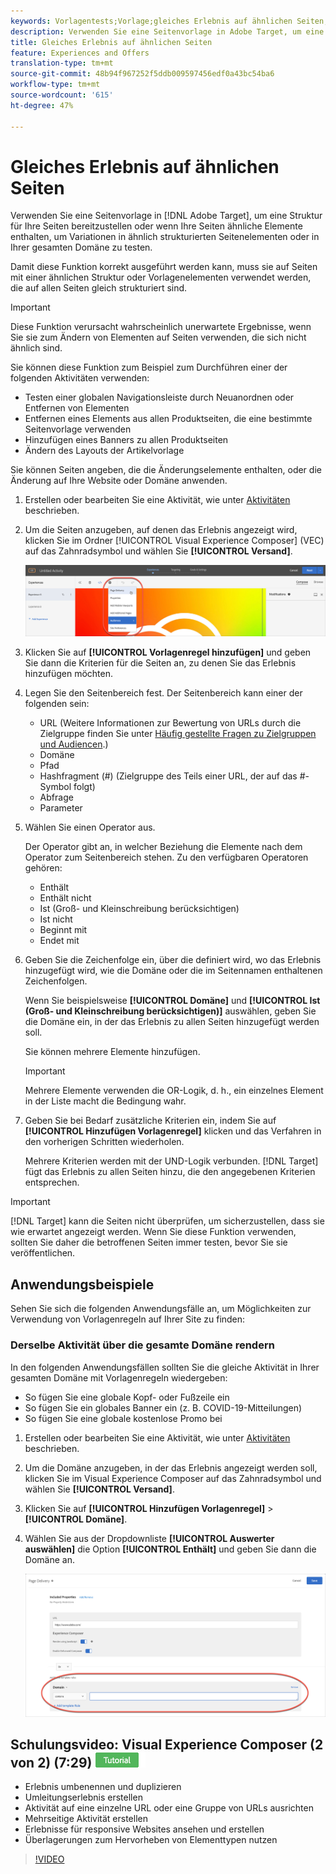 ```yaml
---
keywords: Vorlagentests;Vorlage;gleiches Erlebnis auf ähnlichen Seiten;Vorlagentest
description: Verwenden Sie eine Seitenvorlage in Adobe Target, um eine Struktur für Ihre Seiten bereitzustellen oder wenn Ihre Seiten ähnliche Elemente enthalten, um Variationen in ähnlich strukturierten Seitenelementen zu testen.
title: Gleiches Erlebnis auf ähnlichen Seiten
feature: Experiences and Offers
translation-type: tm+mt
source-git-commit: 48b94f967252f5ddb009597456edf0a43bc54ba6
workflow-type: tm+mt
source-wordcount: '615'
ht-degree: 47%

---
```



# Gleiches Erlebnis auf ähnlichen Seiten

Verwenden Sie eine Seitenvorlage in [!DNL Adobe Target], um eine Struktur für Ihre Seiten bereitzustellen oder wenn Ihre Seiten ähnliche Elemente enthalten, um Variationen in ähnlich strukturierten Seitenelementen oder in Ihrer gesamten Domäne zu testen.

Damit diese Funktion korrekt ausgeführt werden kann, muss sie auf Seiten mit einer ähnlichen Struktur oder Vorlagenelementen verwendet werden, die auf allen Seiten gleich strukturiert sind.

>[!IMPORTANT]
>
>Diese Funktion verursacht wahrscheinlich unerwartete Ergebnisse, wenn Sie sie zum Ändern von Elementen auf Seiten verwenden, die sich nicht ähnlich sind.

Sie können diese Funktion zum Beispiel zum Durchführen einer der folgenden Aktivitäten verwenden:

* Testen einer globalen Navigationsleiste durch Neuanordnen oder Entfernen von Elementen
* Entfernen eines Elements aus allen Produktseiten, die eine bestimmte Seitenvorlage verwenden
* Hinzufügen eines Banners zu allen Produktseiten
* Ändern des Layouts der Artikelvorlage

Sie können Seiten angeben, die die Änderungselemente enthalten, oder die Änderung auf Ihre Website oder Domäne anwenden.

1. Erstellen oder bearbeiten Sie eine Aktivität, wie unter [Aktivitäten](/help/c-activities/activities.md#concept_D317A95A1AB54674BA7AB65C7985BA03) beschrieben.

1. Um die Seiten anzugeben, auf denen das Erlebnis angezeigt wird, klicken Sie im Ordner [!UICONTROL Visual Experience Composer] (VEC) auf das Zahnradsymbol und wählen Sie **[!UICONTROL Versand]**.

   ![Zahnradsymbol > Seiten-Versand](/help/c-experiences/c-visual-experience-composer/assets/icon-gear.png)

1. Klicken Sie auf **[!UICONTROL Vorlagenregel hinzufügen]** und geben Sie dann die Kriterien für die Seiten an, zu denen Sie das Erlebnis hinzufügen möchten.

1. Legen Sie den Seitenbereich fest. Der Seitenbereich kann einer der folgenden sein:

   * URL (Weitere Informationen zur Bewertung von URLs durch die Zielgruppe finden Sie unter [Häufig gestellte Fragen zu Zielgruppen und Audiencen](/help/c-target/c-troubleshooting-targets-and-audiences/troubleshooting-targets-and-audiences.md).)
   * Domäne
   * Pfad
   * Hashfragment (#) (Zielgruppe des Teils einer URL, der auf das #-Symbol folgt)
   * Abfrage
   * Parameter

1. Wählen Sie einen Operator aus.

   Der Operator gibt an, in welcher Beziehung die Elemente nach dem Operator zum Seitenbereich stehen. Zu den verfügbaren Operatoren gehören:

   * Enthält
   * Enthält nicht
   * Ist (Groß- und Kleinschreibung berücksichtigen)
   * Ist nicht
   * Beginnt mit
   * Endet mit

1. Geben Sie die Zeichenfolge ein, über die definiert wird, wo das Erlebnis hinzugefügt wird, wie die Domäne oder die im Seitennamen enthaltenen Zeichenfolgen.

   Wenn Sie beispielsweise **[!UICONTROL Domäne]** und **[!UICONTROL Ist (Groß- und Kleinschreibung berücksichtigen)]** auswählen, geben Sie die Domäne ein, in der das Erlebnis zu allen Seiten hinzugefügt werden soll.

   Sie können mehrere Elemente hinzufügen.

   >[!IMPORTANT]
   >
   >Mehrere Elemente verwenden die OR-Logik, d. h., ein einzelnes Element in der Liste macht die Bedingung wahr.

1. Geben Sie bei Bedarf zusätzliche Kriterien ein, indem Sie auf **[!UICONTROL Hinzufügen Vorlagenregel]** klicken und das Verfahren in den vorherigen Schritten wiederholen.

   Mehrere Kriterien werden mit der UND-Logik verbunden. [!DNL Target] fügt das Erlebnis zu allen Seiten hinzu, die den angegebenen Kriterien entsprechen.

>[!IMPORTANT]
>
> [!DNL Target] kann die Seiten nicht überprüfen, um sicherzustellen, dass sie wie erwartet angezeigt werden. Wenn Sie diese Funktion verwenden, sollten Sie daher die betroffenen Seiten immer testen, bevor Sie sie veröffentlichen.

## Anwendungsbeispiele

Sehen Sie sich die folgenden Anwendungsfälle an, um Möglichkeiten zur Verwendung von Vorlagenregeln auf Ihrer Site zu finden:

### Derselbe Aktivität über die gesamte Domäne rendern

In den folgenden Anwendungsfällen sollten Sie die gleiche Aktivität in Ihrer gesamten Domäne mit Vorlagenregeln wiedergeben:

* So fügen Sie eine globale Kopf- oder Fußzeile ein
* So fügen Sie ein globales Banner ein (z. B. COVID-19-Mitteilungen)
* So fügen Sie eine globale kostenlose Promo bei

1. Erstellen oder bearbeiten Sie eine Aktivität, wie unter [Aktivitäten](/help/c-activities/activities.md#concept_D317A95A1AB54674BA7AB65C7985BA03) beschrieben.

1. Um die Domäne anzugeben, in der das Erlebnis angezeigt werden soll, klicken Sie im Visual Experience Composer auf das Zahnradsymbol und wählen Sie **[!UICONTROL Versand]**.

1. Klicken Sie auf **[!UICONTROL Hinzufügen Vorlagenregel]** > **[!UICONTROL Domäne]**.

1. Wählen Sie aus der Dropdownliste **[!UICONTROL Auswerter auswählen]** die Option **[!UICONTROL Enthält]** und geben Sie dann die Domäne an.

   ![Domäne enthält](/help/c-experiences/c-visual-experience-composer/assets/domain-template-rule.png)

## Schulungsvideo: Visual Experience Composer (2 von 2) (7:29) ![Tutorial badge](/help/assets/tutorial.png)

* Erlebnis umbenennen und duplizieren
* Umleitungserlebnis erstellen
* Aktivität auf eine einzelne URL oder eine Gruppe von URLs ausrichten
* Mehrseitige Aktivität erstellen
* Erlebnisse für responsive Websites ansehen und erstellen
* Überlagerungen zum Hervorheben von Elementtypen nutzen

>[!VIDEO](https://video.tv.adobe.com/v/17401)
